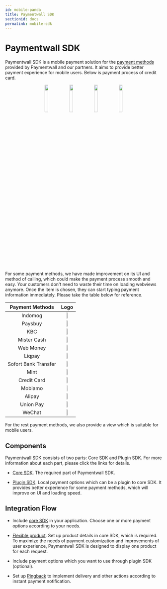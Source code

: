 ```yaml
---
id: mobile-panda
title: Paymentwall SDK
sectionid: docs
permalink: mobile-sdk
---
```


# Paymentwall SDK

Paymentwall SDK is a mobile payment solution for the [payment methods](https://www.paymentwall.com/payment-methods) provided by Paymentwall and our partners. It aims to provide better payment experience for mobile users. Below is payment process of credit card. 

<div class="docs-img" style="text-align: center;">
  <img src="/paymentwall.github.io/textures/pic/pw-sdk/choose-ps.png" style="width: 15%">
  <img src="/paymentwall.github.io/textures/pic/pw-sdk/perform-cc.png" style="width: 15%">
  <img src="/paymentwall.github.io/textures/pic/pw-sdk/processing.png" style="width: 15%">
  <img src="/paymentwall.github.io/textures/pic/pw-sdk/result-success.png" style="width: 15%">
</div>

For some payment methods, we have made improvement on its UI and method of calling, which could make the payment process smooth and easy. Your customers don't need to waste their time on loading webviews anymore. Once the item is chosen, they can start typing payment information immediately. Please take the table below for reference.

|Payment Methods|Logo|
| :--: | :--: |
|Indomog |<img src="https://api.paymentwall.com/images/developers/pm_indomog.gif?6" style="width: 12%">|
|Paysbuy |<img src="https://api.paymentwall.com/images/developers/pm_paysbuy.gif?6 " style="width: 12%">|
|KBC |<img src="https://api.paymentwall.com/images/developers/pm_kbc.gif?6 " style="width: 12%">| 
|Mister Cash |<img src=" https://api.paymentwall.com/images/developers/pm_bancontact.gif?6" style="width: 12%">| 
|Web Money |<img src="https://api.paymentwall.com/images/developers/pm_webmoney.gif?6 " style="width: 12%">|
|Liqpay | <img src="https://api.paymentwall.com/images/developers/pm_liqpay.gif?6 " style="width: 12%">|
|Sofort Bank Transfer | <img src="https://api.paymentwall.com/images/developers/pm_sofortbanktransfer.gif?6 " style="width: 12%">|
|Mint | <img src=" https://api.paymentwall.com/images/developers/pm_epinpaymentsystem.gif?6" style="width: 12%">|
|Credit Card |<img src="https://api.paymentwall.com/images/developers/pm_allthegate.gif?6 " style="width: 12%">|
|Mobiamo |<img src="https://api.paymentwall.com/images/developers/pm_mobilegateway.gif?6 " style="width: 8%;">|
|Alipay|<img src="https://api.paymentwall.com/images/developers/pm_alipay.gif?6 " style="width: 12%">|
|Union Pay|<img src="https://api.paymentwall.com/images/developers/pm_unionpay.gif?6" style="width: 10%">|
|WeChat|<img src="https://api.paymentwall.com/images/developers/pm_wechatpayments.gif?6" style="width: 18%">|

For the rest payment methods, we also provide a view which is suitable for mobile users. 

## Components

Paymentwall SDK consists of two parts: Core SDK and Plugin SDK. For more information about each part, please click the links for details.

* [Core SDK](/paymentwall.github.io/mobile/core). The required part of Paymentwall SDK. 

* [Plugin SDK](/paymentwall.github.io/mobile/plugin). Local payment options which can be a plugin to core SDK. It provides better experience for some payment methods, which will improve on UI and loading speed.

## Integration Flow

* Include [core SDK](/paymentwall.github.io/mobile/core) in your application. Choose one or more payment options according to your needs.

* [Flexible product](/payalto/flexible-products). Set up product details in core SDK, which is required. To maximize the needs of payment customization and improvements of user experience, Paymentwall SDK is designed to display one product for each request.

* Include payment options which you want to use through plugin SDK (optional).

* Set up [Pingback](/paymentwall.github.io/default-pingback) to implement delivery and other actions according to instant payment notification.
